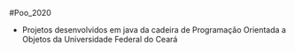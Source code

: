 #Poo_2020

<!--TOC_BEGIN-->

- Projetos desenvolvidos em java da cadeira de Programação Orientada a Objetos da Universidade Federal do Ceará

<!--TOC_END-->
